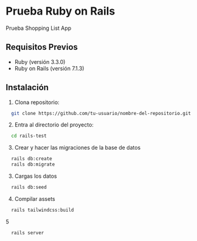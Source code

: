 # Prueba Ruby on Rails

Prueba Shopping List App

## Requisitos Previos

- Ruby (versión 3.3.0)
- Ruby on Rails (versión 7.1.3)

## Instalación

1. Clona repositorio:
```bash
  git clone https://github.com/tu-usuario/nombre-del-repositorio.git
```

2. Entra al directorio del proyecto:
```bash
  cd rails-test
```

3. Crear y hacer las migraciones de la base de datos
```bash
  rails db:create
  rails db:migrate
```

3. Cargas los datos
```bash
  rails db:seed
```

4. Compilar assets
```bash
  rails tailwindcss:build
```

5
```bash
  rails server
```

